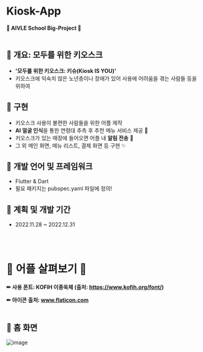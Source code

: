 
# Kiosk-App 
**💚 AIVLE School Big-Project 💚**
<br>
<br>

## 📌 개요: 모두를 위한 키오스크
  - **'모두를 위한 키오스크: 키슈(Kiosk IS YOU)'**
  - 키오스크에 익숙치 않은 노년층이나 장애가 있어 사용에 어려움을 겪는 사람들 등을 위하여
  
## 📌 구현
  - 키오스크 사용이 불편한 사람들을 위한 어플 제작
  - **AI 얼굴 인식**을 통한 연령대 추측 후 추천 메뉴 서비스 제공 📸
  - 키오스크가 있는 매장에 들어오면 어플 내 **알림 전송** 🔔
  - 그 외 메인 화면, 메뉴 리스트, 결제 화면 등 구현 ✨
  
## 📌 개발 언어 및 프레임워크
  - Flutter & Dart
  - 필요 패키지는 pubspec.yaml 파일에 정의!
 
## 📌 계획 및 개발 기간
  - 2022.11.28 ~ 2022.12.31


<br>
<br>

# 💚 어플 살펴보기 💚

**✏ 사용 폰트: KOFIH 이종욱체 (출처: https://www.kofih.org/font/)**

**✏ 아이콘 출처: www.flaticon.com**
<br>
<br>


## 📌 홈 화면
![image](https://user-images.githubusercontent.com/68288862/210070370-0e0e75c4-081c-41d2-b641-e50c3dbb66e1.png)
